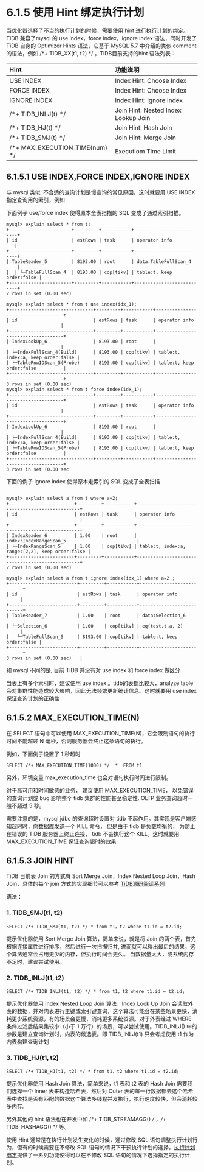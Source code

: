 # 6.1.5 使用 Hint 绑定执行计划
当优化器选择了不当的执行计划的时候，需要使用 hint 进行执行计划的绑定。TiDB 兼容了mysql 的 use index，force index，ignore index 语法，同时开发了 TiDB 自身的 Optimizer Hints 语法，它基于 MySQL 5.7 中介绍的类似 comment 的语法，例如 /*+ TIDB_XX(t1, t2) */ 。TiDB目前支持的hint 语法列表：

| Hint   | 功能说明   | 
|:----|:----|
| USE INDEX   | Index Hint: Choose Index   | 
| FORCE INDEX   | Index Hint: Choose Index   | 
| IGNORE INDEX   | Index Hint: Ignore Index   | 
| /*+ TIDB_INLJ(t) */   | Join Hint: Nested Index Lookup Join   | 
| /*+ TIDB_HJ(t) */   | Join Hint: Hash Join   | 
| /*+ TIDB_SMJ(t) */   | Join Hint: Merge Join   | 
| /*+ MAX_EXECUTION_TIME(num) */   | Executiom Time Limit   | 

## 6.1.5.1 USE INDEX,FORCE INDEX,IGNORE INDEX
与 mysql 类似, 不合适的查询计划是慢查询的常见原因，这时就要用 USE INDEX 指定查询用的索引，例如

下面例子 use/force index 使得原本全表扫描的 SQL 变成了通过索引扫描。
```
mysql> explain select * from t;  
+-----------------------+---------+-----------+---------------------------+ 
| id                    | estRows | task      | operator info             |
+-----------------------+---------+-----------+---------------------------+  
| TableReader_5         | 8193.00 | root      | data:TableFullScan_4      |
|  | └─TableFullScan_4  | 8193.00 | cop[tikv] | table:t, keep order:false |  
+-----------------------+---------+-----------+---------------------------+  
2 rows in set (0.00 sec)   

mysql> explain select * from t use index(idx_1);  
+-------------------------------+---------+-----------+------------------------------------+  
| id                            | estRows | task      | operator info                      |  
+-------------------------------+---------+-----------+------------------------------------+  
| IndexLookUp_6                 | 8193.00 | root      |                                    |  
| ├─IndexFullScan_4(Build)      | 8193.00 | cop[tikv] | table:t, index:a, keep order:false |  
| └─TableRowIDScan_5(Probe)     | 8193.00 | cop[tikv] | table:t, keep order:false          |  
+-------------------------------+---------+-----------+------------------------------------+  
3 rows in set (0.00 sec)    
mysql> explain select * from t force index(idx_1);  
+-------------------------------+---------+-----------+------------------------------------+  
| id                            | estRows | task      | operator info                      |  
+-------------------------------+---------+-----------+------------------------------------+  
| IndexLookUp_6                 | 8193.00 | root      |                                    |  
| ├─IndexFullScan_4(Build)      | 8193.00 | cop[tikv] | table:t, index:a, keep order:false |  
| └─TableRowIDScan_5(Probe)     | 8193.00 | cop[tikv] | table:t, keep order:false          |  
+-------------------------------+---------+-----------+------------------------------------+  
3 rows in set (0.00 sec   
```

下面的例子 ignore index 使得原本走索引的 SQL  变成了全表扫描
```

mysql> explain select a from t where a=2;  
+------------------------+---------+-----------+-------------------------------------------------+  
| id                     | estRows | task      | operator info                                   |  
+------------------------+---------+-----------+-------------------------------------------------+  
| IndexReader_6          | 1.00    | root      | index:IndexRangeScan_5                          | 
| └─IndexRangeScan_5     | 1.00    | cop[tikv] | table:t, index:a, range:[2,2], keep order:false |  
+------------------------+---------+-----------+-------------------------------------------------+  
2 rows in set (0.00 sec)   

mysql> explain select a from t ignore index(idx_1) where a=2 ;
+-------------------------+---------+-----------+---------------------------+  
| id                      | estRows | task      | operator info             |
+-------------------------+---------+-----------+---------------------------+  
| TableReader_7           | 1.00    | root      | data:Selection_6          |  
| └─Selection_6           | 1.00    | cop[tikv] | eq(test.t.a, 2)           |  
|   └─TableFullScan_5     | 8193.00 | cop[tikv] | table:t, keep order:false |
+-------------------------+---------+-----------+---------------------------+  
3 rows in set (0.00 sec)   | 
```
和 mysql 不同的是, 目前 TiDB 并没有对 use index 和 force index 做区分

当表上有多个索引时，建议使用 use index 。tidb的表都比较大，analyze table 会对集群性能造成较大影响，因此无法频繁更新统计信息。这时就要用 use index 保证查询计划的正确性

## 6.1.5.2 MAX_EXECUTION_TIME(N)
在 SELECT 语句中可以使用 MAX_EXECUTION_TIME(N)，它会限制语句的执行时间不能超过 N 毫秒，否则服务器会终止这条语句的执行。

例如，下面例子设置了 1 秒超时
```
SELECT /*+ MAX_EXECUTION_TIME(1000) */  *  FROM t1
```
另外，环境变量 max_execution_time 也会对语句执行时间进行限制。

对于高可用和时间敏感的业务， 建议使用 MAX_EXECUTION_TIME， 以免错误的查询计划或 bug 影响整个 tidb 集群的性能甚至稳定性. OLTP 业务查询超时一般不超过 5 秒。

需要注意的是，mysql jdbc 的查询超时设置对 tidb 不起作用。其实现是客户端感知超时时，向数据库发送一个 KILL 命令， 但是由于 tidb 是负载均衡的， 为防止在错误的 TiDB 服务器上终止连接， tidb 不会执行这个 KILL。这时就要用 MAX_EXECUTION_TIME 保证查询超时的效果

## 6.1.5.3 JOIN HINT
TiDB 目前表 Join 的方式有 Sort Merge Join，Index Nested Loop Join，Hash Join，具体的每个 join 方式的实现细节可以参考 [TiDB源码阅读系列](https://pingcap.com/blog-cn/#TiDB-%E6%BA%90%E7%A0%81%E9%98%85%E8%AF%BB)

语法：

### 1. TIDB_SMJ(t1, t2)
```
SELECT /*+ TIDB_SMJ(t1, t2) */ * from t1，t2 where t1.id = t2.id;
```
提示优化器使用 Sort Merge Join 算法，简单来说，就是将 Join 的两个表，首先根据连接属性进行排序，然后进行一次扫描归并, 进而就可以得出最后的结果，这个算法通常会占用更少的内存，但执行时间会更久。 当数据量太大，或系统内存不足时，建议尝试使用。

### 2. TIDB_INLJ(t1, t2)
```
SELECT /*+ TIDB_INLJ(t1, t2) */ * from t1，t2 where t1.id = t2.id;
```
提示优化器使用 Index Nested Loop Join 算法，Index Look Up Join 会读取外表的数据，并对内表进行主键或索引键查询，这个算法可能会在某些场景更快，消耗更少系统资源，有的场景会更慢，消耗更多系统资源。对于外表经过 WHERE 条件过滤后结果集较小（小于 1 万行）的场景，可以尝试使用。TIDB_INLJ() 中的参数是建立查询计划时，内表的候选表。即 TIDB_INLJ(t1) 只会考虑使用 t1 作为内表构建查询计划

### 3. TIDB_HJ(t1, t2)
```
SELECT /*+ TIDB_HJ(t1, t2) */ * from t1，t2 where t1.id = t2.id;
```
提示优化器使用 Hash Join 算法，简单来说，t1 表和 t2 表的 Hash Join 需要我们选择一个 Inner 表来构造哈希表，然后对 Outer 表的每一行数据都去这个哈希表中查找是否有匹配的数据这个算法多线程并发执行，执行速度较快，但会消耗较多内存。

另外其他的 hint 语法也在开发中如 /*+ TIDB_STREAMAGG() */ ，/*+ TIDB_HASHAGG() */ 等。

使用 Hint 通常是在执行计划发生变化的时候，通过修改 SQL 语句调整执行计划行为，但有的时候需要在不修改 SQL 语句的情况下干预执行计划的选择。[执行计划绑定](https://pingcap.com/docs-cn/stable/reference/performance/execution-plan-bind/)提供了一系列功能使得可以在不修改 SQL 语句的情况下选择指定的执行计划。




# 

